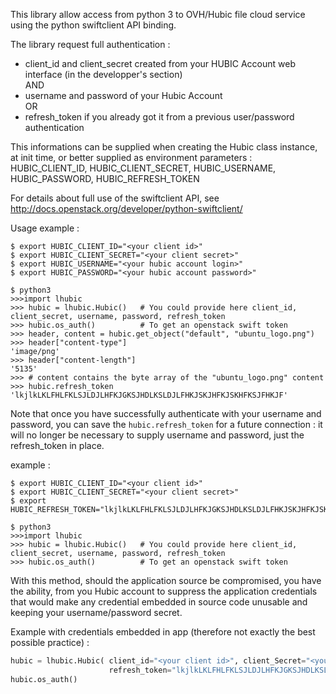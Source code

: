 This library allow access from python 3 to OVH/Hubic file cloud service using the python swiftclient API binding.

The library request full authentication :

 - client_id and client_secret created from your HUBIC Account web interface (in the developper's section)  
AND
 - username and password of your Hubic Account  
OR
 - refresh_token if you already got it from a previous user/password authentication

This informations can be supplied when creating the Hubic class instance, at init time, or better supplied as environment parameters : HUBIC_CLIENT_ID, HUBIC_CLIENT_SECRET, HUBIC_USERNAME, HUBIC_PASSWORD, HUBIC_REFRESH_TOKEN

For details about full use of the swiftclient API, see http://docs.openstack.org/developer/python-swiftclient/

Usage example :
```
$ export HUBIC_CLIENT_ID="<your client id>"
$ export HUBIC_CLIENT_SECRET="<your client secret>"
$ export HUBIC_USERNAME="<your hubic account login>"
$ export HUBIC_PASSWORD="<your hubic account password>"

$ python3
>>>import lhubic
>>> hubic = lhubic.Hubic()   # You could provide here client_id, client_secret, username, password, refresh_token
>>> hubic.os_auth()          # To get an openstack swift token
>>> header, content = hubic.get_object("default", "ubuntu_logo.png")
>>> header["content-type"]
'image/png'
>>> header["content-length"]
'5135'
>>> # content contains the byte array of the "ubuntu_logo.png" content
>>> hubic.refresh_token
'lkjlkLKLFHLFKLSJLDJLHFKJGKSJHDLKSLDJLFHKJSKJHFKJSKHFKSJFHKJF'
```

Note that once you have successfully authenticate with your username and password, you can save the ```hubic.refresh_token``` for a future connection : it will no longer be necessary to supply username and password, just the refresh_token in place.

example :
```
$ export HUBIC_CLIENT_ID="<your client id>"
$ export HUBIC_CLIENT_SECRET="<your client secret>"
$ export HUBIC_REFRESH_TOKEN="lkjlkLKLFHLFKLSJLDJLHFKJGKSJHDLKSLDJLFHKJSKJHFKJSKHFKSJFHKJF"

$ python3
>>>import lhubic
>>> hubic = lhubic.Hubic()   # You could provide here client_id, client_secret, username, password, refresh_token
>>> hubic.os_auth()          # To get an openstack swift token
```

With this method, should the application source be compromised, you have the ability, from you Hubic account to suppress the application credentials that would make any credential embedded in source code unusable and keeping your username/password secret.

Example with credentials embedded in app (therefore not exactly the best possible practice) :
```python
hubic = lhubic.Hubic( client_id="<your client id>", client_Secret="<your client secret>",
                      refresh_token="lkjlkLKLFHLFKLSJLDJLHFKJGKSJHDLKSLDJLFHKJSKJHFKJSKHFKSJFHKJF")
hubic.os_auth()
```
